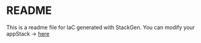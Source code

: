 # README
This is a readme file for IaC generated with StackGen.
You can modify your appStack -> [here](http://main.dev.stackgen.com/appstacks/1e22014a-6b0c-4b26-af2d-5767d920befe)
